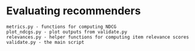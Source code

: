 # Evaluating recommenders

	metrics.py - functions for computing NDCG
	plot_ndcgs.py - plot outputs from validate.py
	relevances.py - helper functions for computing item relevance scores
	validate.py - the main script
	